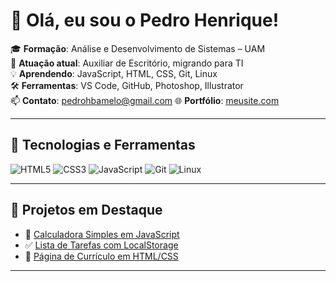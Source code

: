 # 👋 Olá, eu sou o Pedro Henrique!

🎓 **Formação**: Análise e Desenvolvimento de Sistemas – UAM  
💼 **Atuação atual**: Auxiliar de Escritório, migrando para TI  
💡 **Aprendendo**: JavaScript, HTML, CSS, Git, Linux  
🛠 **Ferramentas**: VS Code, GitHub, Photoshop, Illustrator  
📫 **Contato**: pedrohbamelo@gmail.com
🌐 **Portfólio**: [meusite.com](https://meusite.com)

---

## 🚀 Tecnologias e Ferramentas

![HTML5](https://img.shields.io/badge/HTML5-E34F26?style=flat&logo=html5&logoColor=white)
![CSS3](https://img.shields.io/badge/CSS3-1572B6?style=flat&logo=css3&logoColor=white)
![JavaScript](https://img.shields.io/badge/JavaScript-F7DF1E?style=flat&logo=javascript&logoColor=black)
![Git](https://img.shields.io/badge/Git-F05032?style=flat&logo=git&logoColor=white)
![Linux](https://img.shields.io/badge/Linux-FCC624?style=flat&logo=linux&logoColor=black)

---

## 📌 Projetos em Destaque

- 🧮 [Calculadora Simples em JavaScript](https://github.com/pedrohbamelo/calculadora-js)
- ✅ [Lista de Tarefas com LocalStorage](https://github.com/pedrohbamelo/todo-list)
- 🧾 [Página de Currículo em HTML/CSS](https://github.com/pedrohbamelo/curriculo-html)

---



